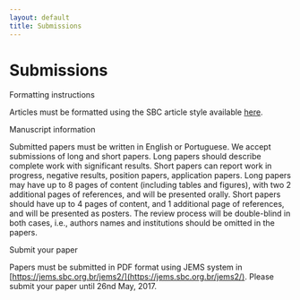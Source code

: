 ```yaml
---
layout: default
title: Submissions
---
```


# Submissions

Formatting instructions

Articles must be formatted using the SBC article style available
[here](http://www.sbc.org.br/documentos-da-sbc/summary/169-templates-para-artigos-e-capitulos-de-livros/878-modelosparapublicaodeartigos).


Manuscript information

Submitted papers must be written in English or Portuguese. We accept
submissions of long and short papers. Long papers should describe
complete work with significant results. Short papers can report work
in progress, negative results, position papers, application
papers. Long papers may have up to 8 pages of content (including
tables and figures), with two 2 additional pages of references, and
will be presented orally. Short papers should have up to 4 pages of
content, and 1 additional page of references, and will be presented as
posters. The review process will be double-blind in both cases, i.e.,
authors names and institutions should be omitted in the papers.

Submit your paper

Papers must be submitted in PDF format using JEMS system in [https://jems.sbc.org.br/jems2/](https://jems.sbc.org.br/jems2/). Please submit your paper until 26nd May, 2017.
